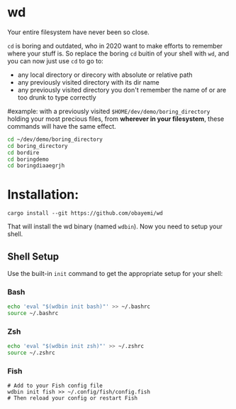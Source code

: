 # wd
Your entire filesystem have never been so close.

`cd` is boring and outdated, who in 2020 want to make efforts to remember where
your stuff is. So replace the boring `cd` buitin of your shell with `wd`, and
you can now just use `cd` to go to:
- any local directory or direcory with absolute or relative path 
- any previously visited directory with its dir name
- any previously visited directory you don't remember the name of or are too
  drunk to type correctly

#example:
with a previously visited `$HOME/dev/demo/boring_directory` holding your most
precious files, from **wherever in your filesystem**, these commands will have
the same effect.

```sh
cd ~/dev/demo/boring_directory
cd boring_directory
cd bordire
cd boringdemo
cd boringdiaaegrjh
```

# Installation:

```
cargo install --git https://github.com/obayemi/wd
```

That will install the wd binary (named `wdbin`). Now you need to setup your shell.

## Shell Setup

Use the built-in `init` command to get the appropriate setup for your shell:

### Bash
```bash
echo 'eval "$(wdbin init bash)"' >> ~/.bashrc
source ~/.bashrc
```

### Zsh
```zsh
echo 'eval "$(wdbin init zsh)"' >> ~/.zshrc
source ~/.zshrc
```

### Fish
```fish
# Add to your Fish config file
wdbin init fish >> ~/.config/fish/config.fish
# Then reload your config or restart Fish
```